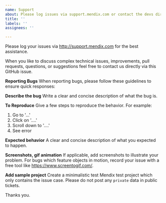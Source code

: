 ```yaml
---
name: Support
about: Please log issues via support.mendix.com or contact the devs directly here
title: ''
labels: ''
assignees: ''

---
```


Please log your issues via http://support.mendix.com for the best assistance.

When you like to discuss complex technical issues, improvements, pull requests, questions, or suggestions feel free to contact us directly via this GitHub issue. 

**Reporting Bugs**
When reporting bugs, please follow these guidelines to ensure quick responses: 

**Describe the bug**
Write a clear and concise description of what the bug is.

**To Reproduce**
Give a few steps to reproduce the behavior. For example:
1. Go to '...'
2. Click on '....'
3. Scroll down to '....'
4. See error

**Expected behavior**
A clear and concise description of what you expected to happen.

**Screenshots, gif animation**
If applicable, add screenshots to illustrate your problem. For bugs which feature objects in motion, record your issue with a free tool like https://www.screentogif.com/.

**Add sample project**
Create a minimalistic test Mendix test project which only contains the issue case. Please do not post any `private` data in public tickets.

Thanks you.
